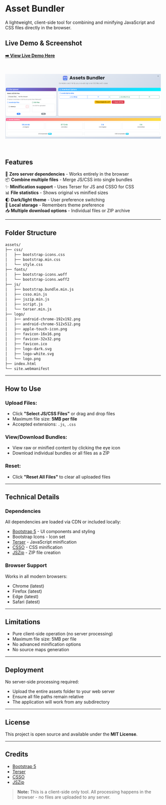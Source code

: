 # Asset Bundler
A lightweight, client-side tool for combining and minifying JavaScript and CSS files directly in the browser.

## Live Demo & Screenshot

**[➡️ View Live Demo Here](https://assets-bundle.vercel.app/)**

<br>

![Project Screenshot](/assets/images/image.png)

<br>

## Features

🚀 **Zero server dependencies** - Works entirely in the browser  
📦 **Combine multiple files** - Merge JS/CSS into single bundles  
✨ **Minification support** - Uses Terser for JS and CSSO for CSS  
📊 **File statistics** - Shows original vs minified sizes  
🌓 **Dark/light theme** - User preference switching  
💾 **Local storage** - Remembers theme preference  
📥 **Multiple download options** - Individual files or ZIP archive  

---

## Folder Structure

```
assets/
├── css/
│   ├── bootstrap-icons.css
│   ├── bootstrap.min.css
│   └── style.css
├── fonts/
│   ├── bootstrap-icons.woff
│   └── bootstrap-icons.woff2
├── js/
│   ├── bootstrap.bundle.min.js
│   ├── csso.min.js
│   ├── jszip.min.js
│   ├── script.js
│   └── terser.min.js
├── logo/
│   ├── android-chrome-192x192.png
│   ├── android-chrome-512x512.png
│   ├── apple-touch-icon.png
│   ├── favicon-16x16.png
│   ├── favicon-32x32.png
│   ├── favicon.ico
│   ├── logo-dark.svg
│   ├── logo-white.svg
│   └── logo.png
├── index.html
└── site.webmanifest
```

---

## How to Use

### Upload Files:
- Click **"Select JS/CSS Files"** or drag and drop files
- Maximum file size: **5MB per file**
- Accepted extensions: `.js`, `.css`

### View/Download Bundles:
- View raw or minified content by clicking the eye icon
- Download individual bundles or all files as a ZIP

### Reset:
- Click **"Reset All Files"** to clear all uploaded files

---

## Technical Details

### Dependencies

All dependencies are loaded via CDN or included locally:
- [Bootstrap 5](https://getbootstrap.com/) - UI components and styling
- Bootstrap Icons - Icon set
- [Terser](https://terser.org/) - JavaScript minification
- [CSSO](https://github.com/css/csso) - CSS minification
- [JSZip](https://stuk.github.io/jszip/) - ZIP file creation

### Browser Support

Works in all modern browsers:
- Chrome (latest)
- Firefox (latest)
- Edge (latest)
- Safari (latest)

---

## Limitations

- Pure client-side operation (no server processing)
- Maximum file size: 5MB per file
- No advanced minification options
- No source maps generation

---

## Deployment

No server-side processing required:
- Upload the entire assets folder to your web server
- Ensure all file paths remain relative
- The application will work from any subdirectory

---

## License

This project is open source and available under the **MIT License**.

---

## Credits

- [Bootstrap 5](https://getbootstrap.com/)
- [Terser](https://terser.org/)
- [CSSO](https://github.com/css/csso)
- [JSZip](https://stuk.github.io/jszip/)

> **Note:** This is a client-side only tool. All processing happens in the browser - no files are uploaded to any server.
